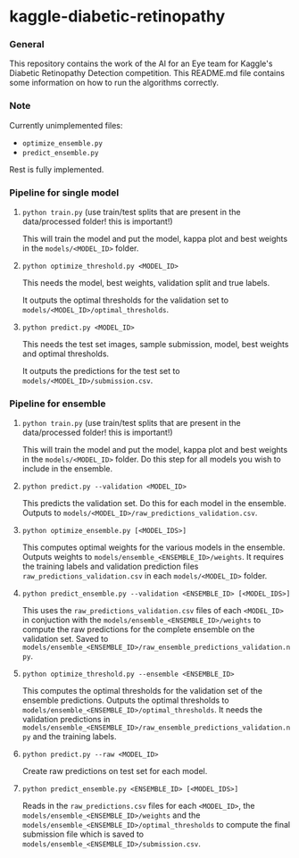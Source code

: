 kaggle-diabetic-retinopathy
=========

### General
This repository contains the work of the AI for an Eye team for Kaggle's Diabetic Retinopathy Detection competition. This README.md file contains some information on how to run the algorithms correctly.

### Note
Currently unimplemented files:
* `optimize_ensemble.py`
* `predict_ensemble.py`

Rest is fully implemented.

### Pipeline for single model

1. `python train.py` (use train/test splits that are present in the data/processed folder! this is important!)
 
    This will train the model and put the model, kappa plot and best weights in the `models/<MODEL_ID>` folder.

2. `python optimize_threshold.py <MODEL_ID>`

   This needs the model, best weights, validation split and true labels.
   
   It outputs the optimal thresholds for the validation set to `models/<MODEL_ID>/optimal_thresholds`.
3. `python predict.py <MODEL_ID>`

    This needs the test set images, sample submission, model, best weights and optimal thresholds.
    
    It outputs the predictions for the test set to `models/<MODEL_ID>/submission.csv`.

### Pipeline for ensemble
1. `python train.py`  (use train/test splits that are present in the data/processed folder! this is important!)

    This will train the model and put the model, kappa plot and best weights in the `models/<MODEL_ID>` folder. Do this step for all models you wish to include in the ensemble.
2. `python predict.py --validation <MODEL_ID>`

    This predicts the validation set. Do this for each model in the ensemble. Outputs to `models/<MODEL_ID>/raw_predictions_validation.csv`.
3. `python optimize_ensemble.py [<MODEL_IDS>]`

    This computes optimal weights for the various models in the ensemble. Outputs weights to `models/ensemble_<ENSEMBLE_ID>/weights`. It requires the training labels and validation prediction files `raw_predictions_validation.csv` in each `models/<MODEL_ID>` folder.
4. `python predict_ensemble.py --validation <ENSEMBLE_ID> [<MODEL_IDS>]`

    This uses the `raw_predictions_validation.csv` files of each `<MODEL_ID>` in conjuction with the `models/ensemble_<ENSEMBLE_ID>/weights` to compute the raw predictions for the complete ensemble on the validation set. Saved to `models/ensemble_<ENSEMBLE_ID>/raw_ensemble_predictions_validation.npy`.
5. `python optimize_threshold.py --ensemble <ENSEMBLE_ID>`

    This computes the optimal thresholds for the validation set of the ensemble predictions. Outputs the optimal thresholds to `models/ensemble_<ENSEMBLE_ID>/optimal_thresholds`. It needs the validation predictions in `models/ensemble_<ENSEMBLE_ID>/raw_ensemble_predictions_validation.npy` and the training labels.
6. `python predict.py --raw <MODEL_ID>`

    Create raw predictions on test set for each model.
7. `python predict_ensemble.py <ENSEMBLE_ID> [<MODEL_IDS>]`

    Reads in the `raw_predictions.csv` files for each `<MODEL_ID>`, the `models/ensemble_<ENSEMBLE_ID>/weights` and the `models/ensemble_<ENSEMBLE_ID>/optimal_thresholds` to compute the final submission file which is saved to `models/ensemble_<ENSEMBLE_ID>/submission.csv`.